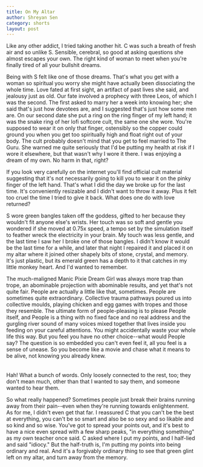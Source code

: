 ```yaml
---
title: On My Altar
author: Shreyan Sen
category: shorts
layout: post
---
```


Like any other addict, I tried taking another hit. C was such a breath of fresh air and so unlike S. Sensible, cerebral, so good at asking questions she almost escapes your own. The right kind of woman to meet when you're finally tired of all your bullshit dreams.

Being with S felt like one of those dreams. That's what you get with a woman so spiritual you worry she might have actually been dissociating the whole time. Love fated at first sight, an artifact of past lives she said, and jealousy just as old. Our fate involved a prophecy with three Leos, of which I was the second. The first asked to marry her a week into knowing her; she said that's just how devotees are, and I suggested that's just how some men are. On our second date she put a ring on the ring finger of my left hand; it was the snake ring of her lofi softcore cult, the same one she wore. You're supposed to wear it on only that finger, ostensibly so the copper could ground you when you get too spiritually high and float right out of your body. The cult probably doesn't mind that you get to feel married to The Guru. She warned me quite seriously that I'd be putting my health at risk if I wore it elsewhere, but that wasn't why I wore it there. I was enjoying a dream of my own. No harm in that, right?


If you look very carefully on the internet you'll find official cult material suggesting that it's not necessarily going to kill you to wear it on the pinky finger of the left hand. That's what I did the day we broke up for the last time. It's conveniently resizable and I didn't want to throw it away. Plus it felt too cruel the time I tried to give it back. What does one do with love returned?


S wore green bangles taken off the goddess, gifted to her because they wouldn't fit anyone else's wrists. Her touch was so soft and gentle you wondered if she moved at 0.75x speed, a tempo set by the simulation itself to feather wreck the electricity in your brain. My touch was less gentle, and the last time I saw her I broke one of those bangles. I didn't know it would be the last time for a while, and later that night I repaired it and placed it on my altar where it joined other shapely bits of stone, crystal, and memory. It's just plastic, but its emerald green has a depth to it that catches in my little monkey heart. And I'd wanted to remember.


The much-maligned Manic Pixie Dream Girl was always more trap than trope, an abominable projection with abominable results, and yet that's not quite fair. People are actually a little like that, sometimes. People are sometimes quite extraordinary. Collective trauma pathways poured us into collective moulds, playing chicken and egg games with tropes and those they resemble. The ultimate form of people-pleasing is to please People itself, and People is a thing with no fixed face and no real address and the gurgling river sound of many voices mixed together that lives inside you feeding on your careful attentions. You might accidentally waste your whole life this way. But you feel you have no other choice--what would People say? The question is so embedded you can't even feel it, all you feel is a sense of unease. So you become like a movie and chase what it means to be alive, not knowing you already knew.      
<br/><br/>
Hah! What a bunch of words. Only loosely connected to the rest, too; they don't mean much, other than that I wanted to say them, and someone wanted to hear them.

So what really happened? Sometimes people just break their brains running away from their pain--even when they're running towards enlightenment. As for me, I didn't even get that far. I reassured C that you can't be the best at everything, you can't be so smart and also be so sexy and so likable and so kind and so wise. You've got to spread your points out, and it's best to have a nice even spread with a few sharp peaks, "in everything something" as my own teacher once said. C asked where I put my points, and I half-lied and said "idiocy." But the half-truth is, I'm putting my points into being ordinary and real. And it's a forgivably ordinary thing to see that green glint left on my altar, and turn away from the memory.

